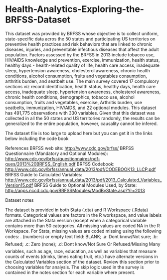 # Health-Analytics-Exploring-the-BRFSS-Dataset

This dataset was provided by BRFSS whose objective is to collect uniform, state-specific data acros the 50 states and participating US territories on preventive health practices and risk behaviors that are linked to chronic diseases, injuries, and preventable infectious diseases that affect the adult population. Factors assessed by the BRFSS in 2013 include tobacco use, HIV/AIDS knowledge and prevention, exercise, immunization, health status, healthy days - health-related quality of life, health care access, inadequate sleep, hypertension awareness, cholesterol awareness, chronic health conditions, alcohol consumption, fruits and vegetables consumption, arthritis burden, and seatbelt use. The main survey covered 17 compulsory sections viz record identification, health status, healthy days, health care access, inadequate sleep, hypertension awareness, cholesterol awareness, chronic health conditions, demographics, tobacco use, alcohol consumption, fruits and vegetables, exercise, Arthritis burden, use seatbelts, immunization, HIV/AIDS, and 22 optional modules. This dataset has 491,775 observations with 330 variables. Given that this dataset was collected in all the 50 states and US territories randomly, the results can be generalized to the entire population, however, causality cannot be infered.

The dataset file is too large to upload here but you can get it in the links below including the code book

References
BRFSS web site: http://www.cdc.gov/brfss/
BRFSS Questionnaire (Mandatory and Optional Modules): http://www.cdc.gov/brfss/questionnaires/pdf-ques/2013%20BRFSS_English.pdf
BRFSS Codebook: http://www.cdc.gov/brfss/annual_data/2013/pdf/CODEBOOK13_LLCP.pdf
BRFSS Guide to Calculated Variables: http://www.cdc.gov/brfss/annual_data/2013/pdf/2013_Calculated_Variables_Version15.pdf
BRFSS Guide to Optional Modules Used, by State: http://apps.nccd.cdc.gov/BRFSSModules/ModByState.asp?Yr=2013

Dataset notes

The dataset is provided in both Stata (.dta) and R Workspace (.Rdata) formats. Categorical values are factors in the R workspace, and value labels are attached in the Stata version (except when a categorical variable contains more than 50 categories.
All missing values are coded NA in the R Workspace. For Stata, missing values are coded missing using the following codes: . (numbers) or empty text field: BLANK; .a: Dont know/Not sure; .b: Refused; .c: Zero (none); .d: Dont know/Not Sure Or Refused/Missing
Many variables, such as age, race, education, as well as variables that measure counts of events (drinks, times eating fruit, etc.) have alternate versions in the Calculated Variables section of the dataset. Review this section prior to choosing variables for analysis.
The skip logic used in the survey is contained in the notes section for each variable where present.
